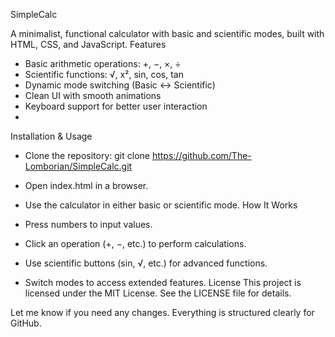 SimpleCalc

A minimalist, functional calculator with basic and scientific modes, built with HTML, CSS, and JavaScript.
Features

- Basic arithmetic operations: +, −, ×, ÷
- Scientific functions: √, x², sin, cos, tan
- Dynamic mode switching (Basic ↔ Scientific)
- Clean UI with smooth animations
- Keyboard support for better user interaction
- 
Installation & Usage
- Clone the repository:
git clone https://github.com/The-Lomborian/SimpleCalc.git

- Open index.html in a browser.
- Use the calculator in either basic or scientific mode.
How It Works
- Press numbers to input values.
- Click an operation (+, −, etc.) to perform calculations.
- Use scientific buttons (sin, √, etc.) for advanced functions.
- Switch modes to access extended features.
License
This project is licensed under the MIT License. See the LICENSE file for details.

Let me know if you need any changes. Everything is structured clearly for GitHub.
